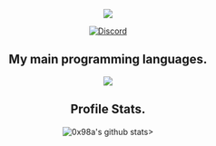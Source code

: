 <p align="center">
  <a href="https://discord.gg/cZkqyaRkb6">
    <img src="https://cdn.discordapp.com/attachments/835652361715712020/842756715400134667/dsafsdaf.png"></a>
</p>
</p>
<p align="center">
    <a href="https://discordapp.com/users/835640492049170463">
   <img alt="Discord" src="https://img.shields.io/badge/Discord-diamond%230420-7289DA?style=for-the-badge&logo=discord&logoColor=7289DA&logoWidth=20&labelColor=000'"></a>  
</p>


<h2 align="center">My main programming languages.</h2>
<p align="center">
  <img src="https://cdn.discordapp.com/attachments/835652361715712020/842758450962366480/asgsdag.png"></a>
</p>

<h2 align="center">Profile Stats.</h2>
<p align="center">
  <img align="center" src="https://github-readme-stats.vercel.app/api?username=0x98a&show_icons=true&theme=dark&locale=en" alt="0x98a's github stats"/>>
<br />

</pre>
